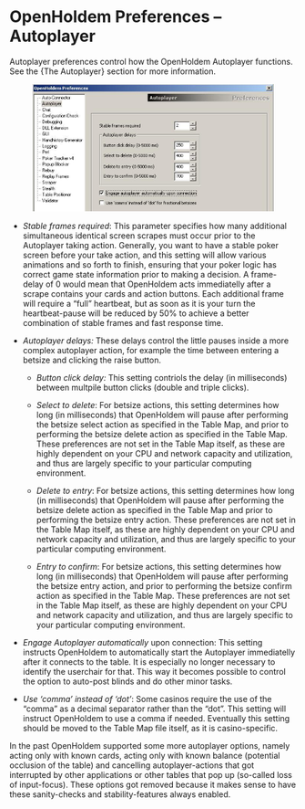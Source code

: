 # OpenHoldem Preferences – Autoplayer

Autoplayer preferences control how the OpenHoldem Autoplayer functions.
See the {The Autoplayer} section for more information.

<figure>
<img src="images/openholdem/preferences/preferences_autoplayer.jpg" />
</figure>

- *Stable frames required*: This parameter specifies how many additional
  simultaneous identical screen scrapes must occur prior to the
  Autoplayer taking action. Generally, you want to have a stable poker
  screen before your take action, and this setting will allow various
  animations and so forth to finish, ensuring that your poker logic has
  correct game state information prior to making a decision. A
  frame-delay of 0 would mean that OpenHoldem acts immediatelly after a
  scrape contains your cards and action buttons. Each additional frame
  will require a “full” heartbeat, but as soon as it is your turn the
  heartbeat-pause will be reduced by 50% to achieve a better combination
  of stable frames and fast response time.

- *Autoplayer delays:* These delays control the little pauses inside a
  more complex autoplayer action, for example the time between entering
  a betsize and clicking the raise button.

  - *Button click delay:* This setting contriols the delay (in
    milliseconds) between multpile button clicks (double and triple
    clicks).

  - *Select to delete*: For betsize actions, this setting determines how
    long (in milliseconds) that OpenHoldem will pause after performing
    the betsize select action as specified in the Table Map, and prior
    to performing the betsize delete action as specified in the Table
    Map. These preferences are not set in the Table Map itself, as these
    are highly dependent on your CPU and network capacity and
    utilization, and thus are largely specific to your particular
    computing environment.

  - *Delete to entry*: For betsize actions, this setting determines how
    long (in milliseconds) that OpenHoldem will pause after performing
    the betsize delete action as specified in the Table Map and prior to
    performing the betsize entry action. These preferences are not set
    in the Table Map itself, as these are highly dependent on your CPU
    and network capacity and utilization, and thus are largely specific
    to your particular computing environment.

  - *Entry to confirm*: For betsize actions, this setting determines how
    long (in milliseconds) that OpenHoldem will pause after performing
    the betsize entry action, and prior to performing the betsize
    confirm action as specified in the Table Map. These preferences are
    not set in the Table Map itself, as these are highly dependent on
    your CPU and network capacity and utilization, and thus are largely
    specific to your particular computing environment.

- *Engage Autoplayer automatically* upon connection: This setting
  instructs OpenHoldem to automatically start the Autoplayer
  immediatelly after it connects to the table. It is especially no
  longer necessary to identify the userchair for that. This way it
  becomes possible to control the option to auto-post blinds and do
  other minor tasks.

- *Use ‘comma’ instead of ‘dot’*: Some casinos require the use of the
  “comma” as a decimal separator rather than the “dot”. This setting
  will instruct OpenHoldem to use a comma if needed. Eventually this
  setting should be moved to the Table Map file itself, as it is
  casino-specific.

In the past OpenHoldem supported some more autoplayer options, namely
acting only with known cards, acting only with known balance (potential
occlusion of the table) and cancelling autoplayer-actions that got
interrupted by other applications or other tables that pop up (so-called
loss of input-focus). These options got removed because it makes sense
to have these sanity-checks and stability-features always enabled.

